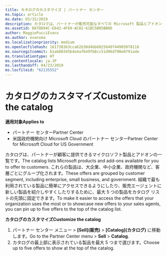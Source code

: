 ```yaml
---
title: カタログのカスタマイズ | パートナー センター
ms.topic: article
ms.date: 03/15/2019
description: カタログは、パートナーが販売可能なすべての Microsoft 製品とアドオンの一覧です。
ms.assetid: DA7DD94C-E642-4F69-AC02-61BC5B05BB0D
author: MaggiePucciEvans
ms.author: evansma
ms.localizationpriority: medium
ms.openlocfilehash: 1617383b3cca62b30d4bb6825649f44985078118
ms.sourcegitcommit: b1ab80345b4e4af649fb8cc51d96d798e0791ade
ms.translationtype: HT
ms.contentlocale: ja-JP
ms.lasthandoff: 04/23/2019
ms.locfileid: "62135552"
---
```

# <a name="customize-the-catalog"></a><span data-ttu-id="88281-103">カタログのカスタマイズ</span><span class="sxs-lookup"><span data-stu-id="88281-103">Customize the catalog</span></span>

<span data-ttu-id="88281-104">**適用対象**</span><span class="sxs-lookup"><span data-stu-id="88281-104">**Applies to**</span></span>

-  <span data-ttu-id="88281-105">パートナー センター</span><span class="sxs-lookup"><span data-stu-id="88281-105">Partner Center</span></span>
-  <span data-ttu-id="88281-106">米国政府機関向け Microsoft Cloud のパートナー センター</span><span class="sxs-lookup"><span data-stu-id="88281-106">Partner Center for Microsoft Cloud for US Government</span></span>


<span data-ttu-id="88281-107">カタログは、パートナーが顧客に提供できるマイクロソフト製品とアドオンの一覧です。</span><span class="sxs-lookup"><span data-stu-id="88281-107">The catalog lists Microsoft products and add-ons available for you to offer to customers.</span></span> <span data-ttu-id="88281-108">これらの製品は、大企業、中小企業、政府機関など、客層ごとにグループ化されます。</span><span class="sxs-lookup"><span data-stu-id="88281-108">These offers are grouped by customer segment, including enterprise, small business, and government.</span></span> <span data-ttu-id="88281-109">組織で最も利用されている製品に簡単にアクセスできるようにしたり、販売エージェントに新しい製品を紹介しやすくしたりするために、最大 5 つの製品をカタログ リストの先頭に固定できます。</span><span class="sxs-lookup"><span data-stu-id="88281-109">To make it easier to access the offers that your organization uses the most or to showcase new offers to your sales agents, you can pin up to five offers to the top of the catalog list.</span></span>

<span data-ttu-id="88281-110">**カタログのカスタマイズ**</span><span class="sxs-lookup"><span data-stu-id="88281-110">**Customize the catalog**</span></span>

1.  <span data-ttu-id="88281-111">パートナー センター メニュー &gt; **[Sell]\(販売\)** &gt; **[Catalog]\(カタログ\)** に移動します。</span><span class="sxs-lookup"><span data-stu-id="88281-111">Go to the Partner Center menu &gt; **Sell** &gt; **Catalog**.</span></span>
2.  <span data-ttu-id="88281-112">カタログの最上部に表示されている製品を最大 5 つまで選びます。</span><span class="sxs-lookup"><span data-stu-id="88281-112">Choose up to five offers to show at the top of the catalog.</span></span>

 

 



